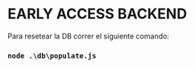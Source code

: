 # EARLY ACCESS BACKEND

Para resetear la DB correr el siguiente comando:

### `node .\db\populate.js`
